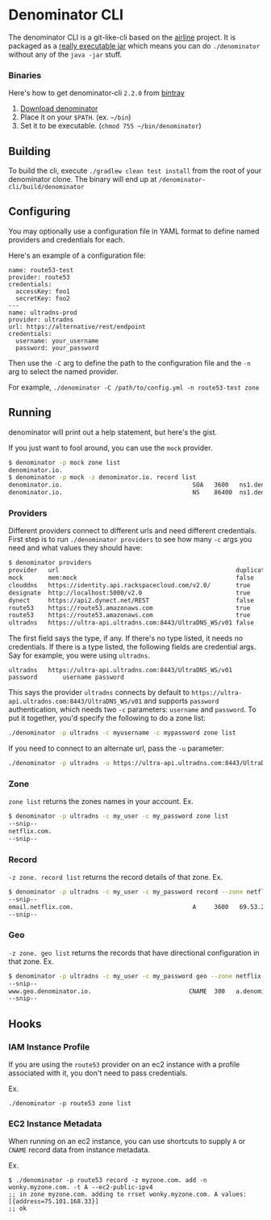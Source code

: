 # Denominator CLI

The denominator CLI is a git-like-cli based on the [airline](https://github.com/airlift/airline) project.  It is packaged as a [really executable jar](http://skife.org/java/unix/2011/06/20/really_executable_jars.html) which means you can do `./denominator` without any of the `java -jar` stuff.

### Binaries
Here's how to get denominator-cli `2.2.0` from [bintray](https://bintray.com/pkg/show/general/netflixoss/denominator/denominator-cli)

1. [Download denominator](http://dl.bintray.com/content/netflixoss/denominator/denominator-cli/release/2.2.0/denominator?direct)
2. Place it on your `$PATH`. (ex. `~/bin`)
3. Set it to be executable. (`chmod 755 ~/bin/denominator`)

## Building
To build the cli, execute `./gradlew clean test install` from the root of your denominator clone.  The binary will end up at `/denominator-cli/build/denominator`

## Configuring

You may optionally use a configuration file in YAML format to define named providers and credentials for each.

Here's an example of a configuration file:

```
name: route53-test
provider: route53
credentials:
  accessKey: foo1
  secretKey: foo2
---
name: ultradns-prod
provider: ultradns
url: https://alternative/rest/endpoint
credentials:
  username: your_username
  password: your_password
```

Then use the `-C` arg to define the path to the configuration file and the `-n` arg to select the named provider.

For example, `./denominator -C /path/to/config.yml -n route53-test zone`

## Running
denominator will print out a help statement, but here's the gist.

If you just want to fool around, you can use the `mock` provider.
```bash
$ denominator -p mock zone list
denominator.io.
$ denominator -p mock -z denominator.io. record list
denominator.io.                                    SOA   3600   ns1.denominator.io. admin.denominator.io. 1 3600 600 604800 60
denominator.io.                                    NS    86400  ns1.denominator.io.
```

### Providers
Different providers connect to different urls and need different credentials.  First step is to run `./denominator providers` to see how many `-c` args you need and what values they should have:

```bash
$ denominator providers
provider   url                                                 duplicateZones credentialType credentialArgs
mock       mem:mock                                            false
clouddns   https://identity.api.rackspacecloud.com/v2.0/       true           apiKey         username apiKey
designate  http://localhost:5000/v2.0                          true           password       tenantId username password
dynect     https://api2.dynect.net/REST                        false          password       customer username password
route53    https://route53.amazonaws.com                       true           accessKey      accessKey secretKey
route53    https://route53.amazonaws.com                       true           session        accessKey secretKey sessionToken
ultradns   https://ultra-api.ultradns.com:8443/UltraDNS_WS/v01 false          password       username password
```

The first field says the type, if any.  If there's no type listed, it needs no credentials.  If there is a type listed, the following fields are credential args.  Say for example, you were using `ultradns`.  

```
ultradns   https://ultra-api.ultradns.com:8443/UltraDNS_WS/v01  password       username password
```
This says the provider `ultradns` connects by default to `https://ultra-api.ultradns.com:8443/UltraDNS_WS/v01` and supports `password` authentication, which needs two `-c` parameters: `username` and `password`.  To put it together, you'd specify the following to do a zone list:
```bash
./denominator -p ultradns -c myusername -c mypassword zone list
```
If you need to connect to an alternate url, pass the `-u` parameter:
```bash
./denominator -p ultradns -u https://ultra-api.ultradns.com:8443/UltraDNS_WS/v01-BETA -c myusername -c mypassword zone list
```

### Zone
`zone list` returns the zones names in your account.  Ex.
```bash
$ denominator -p ultradns -c my_user -c my_password zone list
--snip--
netflix.com.
--snip--
```

### Record
`-z zone. record list` returns the record details of that zone.  Ex.
```bash
$ denominator -p ultradns -c my_user -c my_password record --zone netflix.com. list
--snip--
email.netflix.com.                                 A     3600   69.53.237.168
--snip--
```

### Geo
`-z zone. geo list` returns the records that have directional configuration in that zone.  Ex.
```bash
$ denominator -p ultradns -c my_user -c my_password geo --zone netflix.com. list
--snip--
www.geo.denominator.io.                           CNAME  300   a.denominator.io. alazona {United States (US)=[Alaska, Arizona]}
--snip--
```

## Hooks
### IAM Instance Profile
If you are using the `route53` provider on an ec2 instance with a profile associated with it, you don't need to pass credentials. 

Ex.
```
./denominator -p route53 zone list
```
### EC2 Instance Metadata
When running on an ec2 instance, you can use shortcuts to supply `A` or `CNAME` record data from instance metadata.

Ex.
```
$ ./denominator -p route53 record -z myzone.com. add -n wonky.myzone.com. -t A --ec2-public-ipv4
;; in zone myzone.com. adding to rrset wonky.myzone.com. A values: [{address=75.101.168.33}]
;; ok
```
